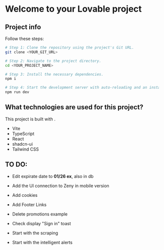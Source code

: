 # Welcome to your Lovable project

## Project info
Follow these steps:

```sh
# Step 1: Clone the repository using the project's Git URL.
git clone <YOUR_GIT_URL>

# Step 2: Navigate to the project directory.
cd <YOUR_PROJECT_NAME>

# Step 3: Install the necessary dependencies.
npm i

# Step 4: Start the development server with auto-reloading and an instant preview.
npm run dev
```

## What technologies are used for this project?

This project is built with .

- Vite
- TypeScript
- React
- shadcn-ui
- Tailwind CSS

## TO DO:
- Edit expirate date to **01/26 ex**, also in db
- Add the UI connection to Zeny in mobile version
- Add cookies
- Add Footer Links
- Delete promotions example
- Check display "Sign in" toast

- Start with the scraping
- Start with the intelligent alerts